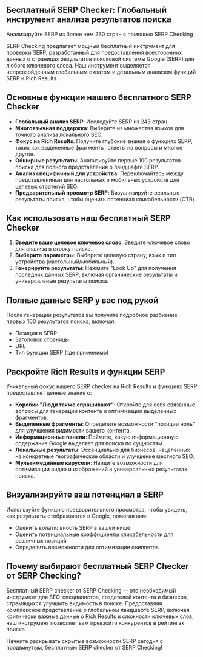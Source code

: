 ## Бесплатный SERP Checker: Глобальный инструмент анализа результатов поиска

Анализируйте SERP из более чем 230 стран с помощью SERP Checking

SERP Checking предлагает мощный бесплатный инструмент для проверки SERP, разработанный для предоставления всесторонних данных о страницах результатов поисковой системы Google (SERP) для любого ключевого слова. Наш инструмент выделяется непревзойденным глобальным охватом и детальным анализом функций SERP и Rich Results.

## Основные функции нашего бесплатного SERP Checker

- **Глобальный анализ SERP**: Исследуйте SERP из 243 стран.
- **Многоязычная поддержка**: Выберите из множества языков для точного анализа локального SEO.
- **Фокус на Rich Results**: Получите глубокие знания о функциях SERP, таких как выделенные фрагменты, ответы на вопросы и многое другое.
- **Обширные результаты**: Анализируйте первые 100 результатов поиска для полного представления о ландшафте SERP.
- **Анализ специфичный для устройства**: Переключайтесь между представлениями для настольных и мобильных устройств для целевых стратегий SEO.
- **Предварительный просмотр SERP**: Визуализируйте реальные результаты поиска, чтобы оценить потенциал кликабельности (CTR).

## Как использовать наш бесплатный SERP Checker

1. **Введите ваше целевое ключевое слово**: Введите ключевое слово для анализа в строку поиска.
2. **Выберите параметры**: Выберите целевую страну, язык и тип устройства (настольный/мобильный).
3. **Генерируйте результаты**: Нажмите "Look Up" для получения последних данных SERP, включая органические результаты и универсальные результаты поиска.

## Полные данные SERP у вас под рукой

После генерации результатов вы получите подробное разбиение первых 100 результатов поиска, включая:

- Позиция в SERP
- Заголовок страницы
- URL
- Тип функции SERP (где применимо)

## Раскройте Rich Results и функции SERP

Уникальный фокус нашего SERP checker на Rich Results и функциях SERP предоставляет ценные знания о:

- **Коробки "Люди также спрашивают"**: Откройте для себя связанные вопросы для генерации контента и оптимизации выделенных фрагментов.
- **Выделенные фрагменты**: Определите возможности "позиции ноль" для улучшения видимости вашего контента.
- **Информационные панели**: Поймите, какую информационную содержание Google выделяет для поиска по сущностям.
- **Локальные результаты**: Эссенциально для бизнесов, нацеленных на конкретные географические области и улучшение местного SEO.
- **Мультимедийные карусели**: Найдите возможности для оптимизации видео и изображений в универсальных результатах поиска.

## Визуализируйте ваш потенциал в SERP

Используйте функцию предварительного просмотра, чтобы увидеть, как результаты отображаются в Google, помогая вам:

- Оценить волатильность SERP в вашей нише
- Оценить потенциальные коэффициенты кликабельности для различных позиций
- Определить возможности для оптимизации сниппетов

## Почему выбирают бесплатный SERP Checker от SERP Checking?

Бесплатный SERP checker от SERP Checking — это необходимый инструмент для SEO-специалистов, создателей контента и бизнесов, стремящихся улучшить видимость в поиске. Предоставляя комплексное представление о глобальном ландшафте SERP, включая критически важные данные о Rich Results и сложности ключевых слов, наш инструмент позволяет вам превзойти конкурентов в рейтингах поиска.

Начните раскрывать скрытые возможности SERP сегодня с продвинутым, бесплатным SERP checker от SERP Checking!
